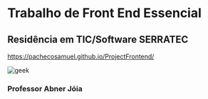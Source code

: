 # Trabalho de Front End Essencial 
## Residência em TIC/Software SERRATEC
https://pachecosamuel.github.io/ProjectFrontend/

![geek](https://user-images.githubusercontent.com/87822546/168620914-f0bebda9-cd96-4431-9ba9-21f93d891ffe.PNG)

### Professor Abner Jóia
